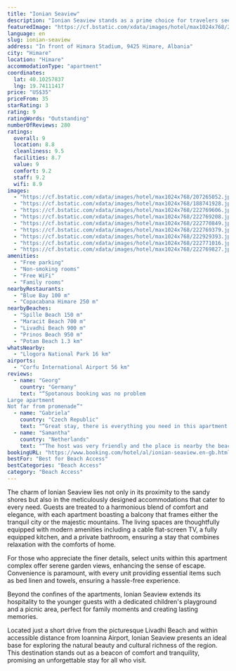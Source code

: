 ```yaml
---
title: "Ionian Seaview"
description: "Ionian Seaview stands as a prime choice for travelers seeking a serene getaway, situated a mere stone's throw away from the pristine Spille Beach in Himare."
featuredImage: "https://cf.bstatic.com/xdata/images/hotel/max1024x768/207265052.jpg?k=6f4e435cb27a86737b50fb59f17449b80cd2964d57634a2aefd97701bfe27c48&o=&hp=1"
language: en
slug: ionian-seaview
address: "In front of Himara Stadium, 9425 Himare, Albania"
city: "Himare"
location: "Himare"
accommodationType: "apartment"
coordinates:
  lat: 40.10257837
  lng: 19.74111417
price: "US$35"
priceFrom: 35
starRating: 3
rating: 9
ratingWords: "Outstanding"
numberOfReviews: 280
ratings:
  overall: 9
  location: 8.8
  cleanliness: 9.5
  facilities: 8.7
  value: 9
  comfort: 9.2
  staff: 9.2
  wifi: 8.9
images:
  - "https://cf.bstatic.com/xdata/images/hotel/max1024x768/207265052.jpg?k=6f4e435cb27a86737b50fb59f17449b80cd2964d57634a2aefd97701bfe27c48&o=&hp=1"
  - "https://cf.bstatic.com/xdata/images/hotel/max1024x768/188741928.jpg?k=9531cfe36bdb07987f6930d1373c12a7eddb3c728186e48e85ac6d5c4c9677b4&o=&hp=1"
  - "https://cf.bstatic.com/xdata/images/hotel/max1024x768/222769606.jpg?k=b773872dfb8c93a01486f4002cc2e54daac666840ec612997c257861469f310f&o=&hp=1"
  - "https://cf.bstatic.com/xdata/images/hotel/max1024x768/222769208.jpg?k=40a986c4b128ba5569689b5cd6d5592fb9b110ed5caafbcb1d397dd8e43d530d&o=&hp=1"
  - "https://cf.bstatic.com/xdata/images/hotel/max1024x768/222770849.jpg?k=da6a96c9e991e4f90e719e63fe0d6bdd69806c3559cc2d928d7ebef81e267867&o=&hp=1"
  - "https://cf.bstatic.com/xdata/images/hotel/max1024x768/222769379.jpg?k=acb498aa3a56320d23969384b3397ffd56eb20bfe6eb36a247b23812230b110d&o=&hp=1"
  - "https://cf.bstatic.com/xdata/images/hotel/max1024x768/222929393.jpg?k=6a4a6440feeb085f3566800a062f261fb7cb8a7d3f1b1588f44467ddfe8940c2&o=&hp=1"
  - "https://cf.bstatic.com/xdata/images/hotel/max1024x768/222771016.jpg?k=022bd47858a2f8e53366879f28b5ac37bbb8176f6cefdea2307a26bb1a755347&o=&hp=1"
  - "https://cf.bstatic.com/xdata/images/hotel/max1024x768/222769827.jpg?k=359c4eee3321cab66452ed56a82a325231a409d6f6263ca508388699dac85228&o=&hp=1"
amenities:
  - "Free parking"
  - "Non-smoking rooms"
  - "Free WiFi"
  - "Family rooms"
nearbyRestaurants:
  - "Blue Bay 100 m"
  - "Copacabana Himare 250 m"
nearbyBeaches:
  - "Spille Beach 150 m"
  - "Maracit Beach 700 m"
  - "Livadhi Beach 900 m"
  - "Prinos Beach 950 m"
  - "Potam Beach 1.3 km"
whatsNearby:
  - "Llogora National Park 16 km"
airports:
  - "Corfu International Airport 56 km"
reviews:
  - name: "Georg"
    country: "Germany"
    text: "“Spotanous booking was no problem
Large apartment
Not far from promenade”"
  - name: "Gabriela"
    country: "Czech Republic"
    text: "“Great stay, there is everything you need in this apartment. The view from balcony is beautiful and beach is just a few minutes by walk. The owners are very kind and helpful”"
  - name: "Samantha"
    country: "Netherlands"
    text: "“The host was very friendly and the place is nearby the beach just a short walk. Also we can use the beach parasol. If you have any questions the host is very helpful and answers quickly.”"
bookingURL: "https://www.booking.com/hotel/al/ionian-seaview.en-gb.html?aid=8035640"
bestFor: "Best for Beach Access"
bestCategories: "Beach Access"
category: "Beach Access"
---
```


The charm of Ionian Seaview lies not only in its proximity to the sandy shores but also in the meticulously designed accommodations that cater to every need. Guests are treated to a harmonious blend of comfort and elegance, with each apartment boasting a balcony that frames either the tranquil city or the majestic mountains. The living spaces are thoughtfully equipped with modern amenities including a cable flat-screen TV, a fully equipped kitchen, and a private bathroom, ensuring a stay that combines relaxation with the comforts of home.

For those who appreciate the finer details, select units within this apartment complex offer serene garden views, enhancing the sense of escape. Convenience is paramount, with every unit providing essential items such as bed linen and towels, ensuring a hassle-free experience.

Beyond the confines of the apartments, Ionian Seaview extends its hospitality to the younger guests with a dedicated children's playground and a picnic area, perfect for family moments and creating lasting memories.

Located just a short drive from the picturesque Livadhi Beach and within accessible distance from Ioannina Airport, Ionian Seaview presents an ideal base for exploring the natural beauty and cultural richness of the region. This destination stands out as a beacon of comfort and tranquility, promising an unforgettable stay for all who visit.